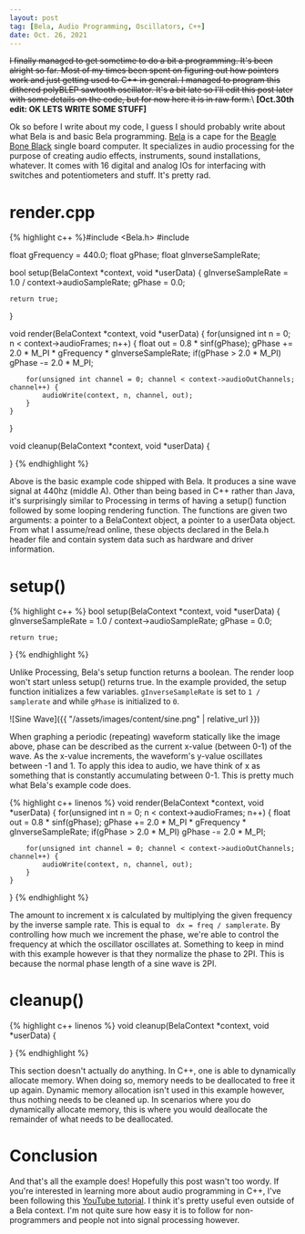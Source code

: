 ```yaml
---
layout: post
tag: [Bela, Audio Programming, Oscillators, C++]
date: Oct. 26, 2021
---
```


~~I finally managed to get sometime to do a bit a programming. It's been alright so far. Most of my times been spent on figuring out how pointers work and just getting used to C++ in general. I managed to program this dithered polyBLEP sawtooth oscillator. It's a bit late so I'll edit this post later with some details on the code, but for now here it is in raw form.~~\\
**[Oct.30th edit: OK LETS WRITE SOME STUFF]**

Ok so before I write about my code, I guess I should probably write about what Bela is and basic Bela programming. [Bela](https://www.bela.io) is a cape for the [Beagle Bone Black](https://beagleboard.org/black) single board computer. It specializes in audio processing for the purpose of creating audio effects, instruments, sound installations, whatever. It comes with 16 digital and analog IOs for interfacing with switches and potentiometers and stuff. It's pretty rad.

# render.cpp
{% highlight c++ %}#include <Bela.h>
#include <cmath>

float gFrequency = 440.0;
float gPhase;
float gInverseSampleRate;

bool setup(BelaContext *context, void *userData)
{
	gInverseSampleRate = 1.0 / context->audioSampleRate;
	gPhase = 0.0;

	return true;
}

void render(BelaContext *context, void *userData)
{
	for(unsigned int n = 0; n < context->audioFrames; n++) {
		float out = 0.8 * sinf(gPhase);
		gPhase += 2.0 * M_PI * gFrequency * gInverseSampleRate;
		if(gPhase > 2.0 * M_PI)
			gPhase -= 2.0 * M_PI;

		for(unsigned int channel = 0; channel < context->audioOutChannels; channel++) {
			audioWrite(context, n, channel, out);
		}
	}
}

void cleanup(BelaContext *context, void *userData)
{


}
{% endhighlight %}

 Above is the basic example code shipped with Bela. It produces a sine wave signal at 440hz (middle A). Other than being based in C++ rather than Java, it's surprisingly similar to Processing in terms of having a setup() function followed by some looping rendering function. The functions are given two arguments: a pointer to a BelaContext object, a pointer to a userData object. From what I assume/read online, these objects declared in the Bela.h header file and contain system data such as hardware and driver information.

# setup()
{% highlight c++ %}
bool setup(BelaContext *context, void *userData)
{
	gInverseSampleRate = 1.0 / context->audioSampleRate;
	gPhase = 0.0;

	return true;
}
{% endhighlight %}

Unlike Processing, Bela's setup function returns a boolean. The render loop won't start unless setup() returns true. In the example provided, the setup function initializes a few variables. `gInverseSampleRate` is set to `1 / samplerate` and while `gPhase` is initialized to `0`.

![Sine Wave]({{ "/assets/images/content/sine.png" | relative_url }})

When graphing a periodic (repeating) waveform statically like the image above, phase can be described as the current x-value (between 0-1) of the wave. As the x-value increments, the waveform's y-value oscillates between -1 and 1. To apply this idea to audio, we have think of x as something that is constantly accumulating between 0-1. This is pretty much what Bela's example code does.

{% highlight c++ linenos %}
void render(BelaContext *context, void *userData)
{
	for(unsigned int n = 0; n < context->audioFrames; n++) {
		float out = 0.8 * sinf(gPhase);
		gPhase += 2.0 * M_PI * gFrequency * gInverseSampleRate;
		if(gPhase > 2.0 * M_PI)
			gPhase -= 2.0 * M_PI;

		for(unsigned int channel = 0; channel < context->audioOutChannels; channel++) {
			audioWrite(context, n, channel, out);
		}
	}
}
{% endhighlight %}

The amount to increment x is calculated by multiplying the given frequency by the inverse sample rate. This is equal to ` dx = freq / samplerate`. By controlling how much we increment the phase, we're able to control the frequency at which the oscillator oscillates at. Something to keep in mind with this example however is that they normalize the phase to 2PI. This is because the normal phase length of a sine wave is 2PI.

# cleanup()
{% highlight c++ linenos %}
void cleanup(BelaContext *context, void *userData)
{

}
{% endhighlight %}

This section doesn't actually do anything. In C++, one is able to dynamically allocate memory. When doing so, memory needs to be deallocated to free it up again. Dynamic memory allocation isn't used in this example however, thus nothing needs to be cleaned up. In scenarios where you do dynamically allocate memory, this is where you would deallocate the remainder of what needs to be deallocated.

# Conclusion

And that's all the example does! Hopefully this post wasn't too wordy. If you're interested in learning more about audio programming in C++, I've been following this [YouTube tutorial](https://www.youtube.com/watch?v=aVLRUyPBBJk). I think it's pretty useful even outside of a Bela context. I'm not quite sure how easy it is to follow for non-programmers and people not into signal processing however.
